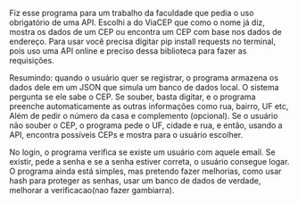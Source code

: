 Fiz esse programa para um trabalho da faculdade que pedia o uso obrigatório de uma API. Escolhi a do ViaCEP que como o nome já diz, mostra os dados de um CEP ou encontra um CEP com base nos dados de endereço. Para usar você precisa digitar pip install requests no terminal, pois uso uma API online e preciso dessa biblioteca para fazer as requisições.

Resumindo: quando o usuário quer se registrar, o programa armazena os dados dele em um JSON que simula um banco de dados local. O sistema pergunta se ele sabe o CEP. Se souber, basta digitar, e o programa preenche automaticamente as outras informações como rua, bairro, UF etc, Além de pedir o número da casa e complemento (opcional). Se o usuário não souber o CEP, o programa pede o UF, cidade e rua, e então, usando a API, encontra possíveis CEPs e mostra para o usuário escolher.

No login, o programa verifica se existe um usuário com aquele email. Se existir, pede a senha e se a senha estiver correta, o usuário consegue logar. O programa ainda está simples, mas pretendo fazer melhorias, como usar hash para proteger as senhas, usar um banco de dados de verdade, melhorar a verificacao(nao fazer gambiarra).